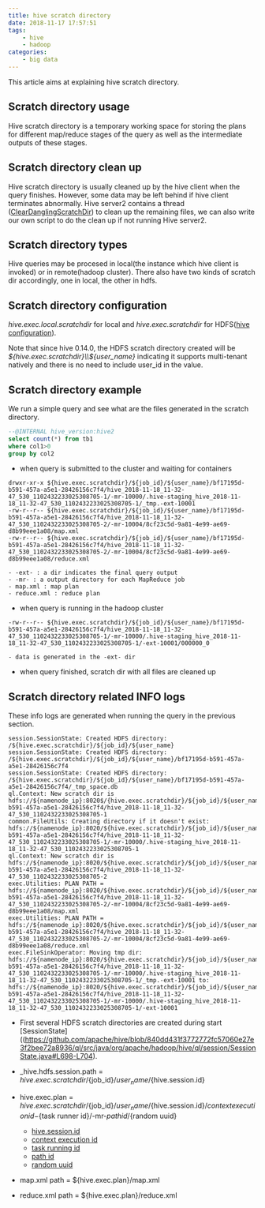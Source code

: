 ```yaml
---
title: hive scratch directory
date: 2018-11-17 17:57:51
tags: 
    - hive
    - hadoop
categories:
    - big data
---
```

This article aims at explaining hive scratch directory.

## Scratch directory usage
Hive scratch directory is a temporary working space for storing the plans for different map/reduce stages of the query as well as the intermediate outputs of these stages.
## Scratch directory clean up
Hive scratch directory is usually cleaned up by the hive client when the query finishes. However, some data may be left behind if hive client terminates abnormally. Hive server2 contains a thread ([ClearDanglingScratchDir](https://github.com/apache/hive/blob/f37c5de6c32b9395d1b34fa3c02ed06d1bfbf6eb/ql/src/java/org/apache/hadoop/hive/ql/session/ClearDanglingScratchDir.java#L43-L55)) to clean up the remaining files, we can also write our own script to do the clean up if not running Hive server2.

## Scratch directory types
Hive queries may be procesed in local(the instance which hive client is invoked) or in remote(hadoop cluster). There also have two kinds of scratch dir accordingly, one in local, the other in hdfs.

## Scratch directory configuration
*hive.exec.local.scratchdir* for local and *hive.exec.scratchdir* for HDFS([hive configuration](https://cwiki.apache.org/confluence/display/Hive/Configuration+Properties)).

Note that since hive 0.14.0, the HDFS scratch directory created will be *${hive.exec.scratchdir}\\${user_name}* indicating it supports multi-tenant natively and there is no need to include user_id in the value.

## Scratch directory example
We run a simple query and see what are the files generated in the scratch directory.
```sql
--@INTERNAL hive_version:hive2
select count(*) from tb1 
where col1>0
group by col2
```
- when query is submitted to the cluster and waiting for containers
```
drwxr-xr-x ${hive.exec.scratchdir}/${job_id}/${user_name}/bf17195d-b591-457a-a5e1-28426156c7f4/hive_2018-11-18_11-32-47_530_1102432233025308705-1/-mr-10000/.hive-staging_hive_2018-11-18_11-32-47_530_1102432233025308705-1/_tmp.-ext-10001
-rw-r--r-- ${hive.exec.scratchdir}/${job_id}/${user_name}/bf17195d-b591-457a-a5e1-28426156c7f4/hive_2018-11-18_11-32-47_530_1102432233025308705-2/-mr-10004/8cf23c5d-9a81-4e99-ae69-d8b99eee1a08/map.xml
-rw-r--r-- ${hive.exec.scratchdir}/${job_id}/${user_name}/bf17195d-b591-457a-a5e1-28426156c7f4/hive_2018-11-18_11-32-47_530_1102432233025308705-2/-mr-10004/8cf23c5d-9a81-4e99-ae69-d8b99eee1a08/reduce.xml
```
    - -ext- : a dir indicates the final query output
    - -mr- : a output directory for each MapReduce job
    - map.xml : map plan
    - reduce.xml : reduce plan

- when query is running in the hadoop cluster
```
-rw-r--r-- ${hive.exec.scratchdir}/${job_id}/${user_name}/bf17195d-b591-457a-a5e1-28426156c7f4/hive_2018-11-18_11-32-47_530_1102432233025308705-1/-mr-10000/.hive-staging_hive_2018-11-18_11-32-47_530_1102432233025308705-1/-ext-10001/000000_0
```
    - data is generated in the -ext- dir  
- when query finished, scratch dir with all files are cleaned up

## Scratch directory related INFO logs
These info logs are generated when running the query in the previous section.

```
session.SessionState: Created HDFS directory: /${hive.exec.scratchdir}/${job_id}/${user_name}
session.SessionState: Created HDFS directory: /${hive.exec.scratchdir}/${job_id}/${user_name}/bf17195d-b591-457a-a5e1-28426156c7f4
session.SessionState: Created HDFS directory: /${hive.exec.scratchdir}/${job_id}/${user_name}/bf17195d-b591-457a-a5e1-28426156c7f4/_tmp_space.db
ql.Context: New scratch dir is hdfs://${namenode_ip}:8020$/{hive.exec.scratchdir}/${job_id}/${user_name}/bf17195d-b591-457a-a5e1-28426156c7f4/hive_2018-11-18_11-32-47_530_1102432233025308705-1
common.FileUtils: Creating directory if it doesn't exist: hdfs://${namenode_ip}:8020/${hive.exec.scratchdir}/${job_id}/${user_name}/bf17195d-b591-457a-a5e1-28426156c7f4/hive_2018-11-18_11-32-47_530_1102432233025308705-1/-mr-10000/.hive-staging_hive_2018-11-18_11-32-47_530_1102432233025308705-1
ql.Context: New scratch dir is hdfs://${namenode_ip}:8020/${hive.exec.scratchdir}/${job_id}/${user_name}/bf17195d-b591-457a-a5e1-28426156c7f4/hive_2018-11-18_11-32-47_530_1102432233025308705-2
exec.Utilities: PLAN PATH = hdfs://${namenode_ip}:8020/${hive.exec.scratchdir}/${job_id}/${user_name}/bf17195d-b591-457a-a5e1-28426156c7f4/hive_2018-11-18_11-32-47_530_1102432233025308705-2/-mr-10004/8cf23c5d-9a81-4e99-ae69-d8b99eee1a08/map.xml
exec.Utilities: PLAN PATH = hdfs://${namenode_ip}:8020/${hive.exec.scratchdir}/${job_id}/${user_name}/bf17195d-b591-457a-a5e1-28426156c7f4/hive_2018-11-18_11-32-47_530_1102432233025308705-2/-mr-10004/8cf23c5d-9a81-4e99-ae69-d8b99eee1a08/reduce.xml
exec.FileSinkOperator: Moving tmp dir: hdfs://${namenode_ip}:8020/${hive.exec.scratchdir}/${job_id}/${user_name}/bf17195d-b591-457a-a5e1-28426156c7f4/hive_2018-11-18_11-32-47_530_1102432233025308705-1/-mr-10000/.hive-staging_hive_2018-11-18_11-32-47_530_1102432233025308705-1/_tmp.-ext-10001 to: hdfs://${namenode_ip}:8020/${hive.exec.scratchdir}/${job_id}/${user_name}/bf17195d-b591-457a-a5e1-28426156c7f4/hive_2018-11-18_11-32-47_530_1102432233025308705-1/-mr-10000/.hive-staging_hive_2018-11-18_11-32-47_530_1102432233025308705-1/-ext-10001
```
- First several HDFS scratch directories are created during start [SessionState]((https://github.com/apache/hive/blob/840dd431f3772772fc57060e27e3f2bee72a8936/ql/src/java/org/apache/hadoop/hive/ql/session/SessionState.java#L698-L704).

- _hive.hdfs.session.path = ${hive.exec.scratchdir}/${job_id}/${user_name}/${hive.session.id}
- hive.exec.plan = ${hive.exec.scratchdir}/${job_id}/${user_name}/${hive.session.id}/${context execution id}-${task runner id}/-mr-${path id}/${random uuid}
    - [hive.session.id](https://github.com/apache/hive/blob/840dd431f3772772fc57060e27e3f2bee72a8936/ql/src/java/org/apache/hadoop/hive/ql/session/SessionState.java#L414)
    - [context execution id](https://github.com/apache/hive/blob/b4302bb7ad967f15ca1b708685b2ac669e3cf037/ql/src/java/org/apache/hadoop/hive/ql/Context.java#L313)
    - [task running id](https://github.com/apache/hive/blob/b4302bb7ad967f15ca1b708685b2ac669e3cf037/ql/src/java/org/apache/hadoop/hive/ql/Context.java#L491)
    - [path id](https://github.com/apache/hive/blob/b4302bb7ad967f15ca1b708685b2ac669e3cf037/ql/src/java/org/apache/hadoop/hive/ql/Context.java#L685)
    - [random uuid](https://github.com/apache/hive/blob/6d713b6564ecb9d1ae0db66c3742d2a8bc347211/ql/src/java/org/apache/hadoop/hive/ql/exec/Utilities.java#L668)
- map.xml path = ${hive.exec.plan}/map.xml
- reduce.xml path = ${hive.exec.plan}/reduce.xml



